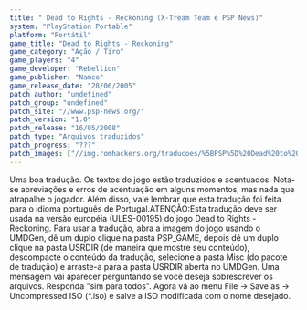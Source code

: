 ```yaml
---
title: " Dead to Rights - Reckoning (X-Tream Team e PSP News)"
system: "PlayStation Portable"
platform: "Portátil"
game_title: "Dead to Rights - Reckoning"
game_category: "Ação / Tiro"
game_players: "4"
game_developer: "Rebellion"
game_publisher: "Namco"
game_release_date: "28/06/2005"
patch_author: "undefined"
patch_group: "undefined"
patch_site: "//www.psp-news.org/"
patch_version: "1.0"
patch_release: "16/05/2008"
patch_type: "Arquivos traduzidos"
patch_progress: "???"
patch_images: ["//img.romhackers.org/traducoes/%5BPSP%5D%20Dead%20to%20Rights%20-%20Reckoning%20-%20X-Tream%20Team%20e%20PSP%20News%20-%201.jpg","//img.romhackers.org/traducoes/%5BPSP%5D%20Dead%20to%20Rights%20-%20Reckoning%20-%20X-Tream%20Team%20e%20PSP%20News%20-%202.jpg","//img.romhackers.org/traducoes/%5BPSP%5D%20Dead%20to%20Rights%20-%20Reckoning%20-%20X-Tream%20Team%20e%20PSP%20News%20-%203.jpg"]
---
```

Uma boa tradução. Os textos do jogo estão traduzidos e acentuados. Nota-se abreviações e erros de acentuação em alguns momentos, mas nada que atrapalhe o jogador. Além disso, vale lembrar que esta tradução foi feita para o idioma português de Portugal.ATENÇÃO:Esta tradução deve ser usada na versão européia (ULES-00195) do jogo Dead to Rights - Reckoning. Para usar a tradução, abra a imagem do jogo usando o UMDGen, dê um duplo clique na pasta PSP_GAME, depois dê um duplo clique na pasta USRDIR (de maneira que mostre seu conteúdo), descompacte o conteúdo da tradução, selecione a pasta Misc (do pacote de tradução) e arraste-a para a pasta USRDIR aberta no UMDGen. Uma mensagem vai aparecer perguntando se você deseja sobrescrever os arquivos. Responda "sim para todos". Agora vá ao menu File -> Save as -> Uncompressed ISO (*.iso) e salve a ISO modificada com o nome desejado.